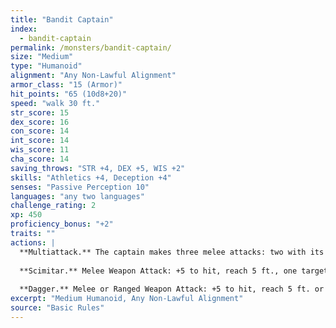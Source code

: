 ```yaml
---
title: "Bandit Captain"
index:
  - bandit-captain
permalink: /monsters/bandit-captain/
size: "Medium"
type: "Humanoid"
alignment: "Any Non-Lawful Alignment"
armor_class: "15 (Armor)"
hit_points: "65 (10d8+20)"
speed: "walk 30 ft."
str_score: 15
dex_score: 16
con_score: 14
int_score: 14
wis_score: 11
cha_score: 14
saving_throws: "STR +4, DEX +5, WIS +2"
skills: "Athletics +4, Deception +4"
senses: "Passive Perception 10"
languages: "any two languages"
challenge_rating: 2
xp: 450
proficiency_bonus: "+2"
traits: ""
actions: |
  **Multiattack.** The captain makes three melee attacks: two with its scimitar and one with its dagger. Or the captain makes two ranged attacks with its daggers.
  
  **Scimitar.** Melee Weapon Attack: +5 to hit, reach 5 ft., one target. Hit: 6 (1d6 + 3) slashing damage.
  
  **Dagger.** Melee or Ranged Weapon Attack: +5 to hit, reach 5 ft. or range 20/60 ft., one target. Hit: 5 (1d4 + 3) piercing damage.  
excerpt: "Medium Humanoid, Any Non-Lawful Alignment"
source: "Basic Rules"
---
```

